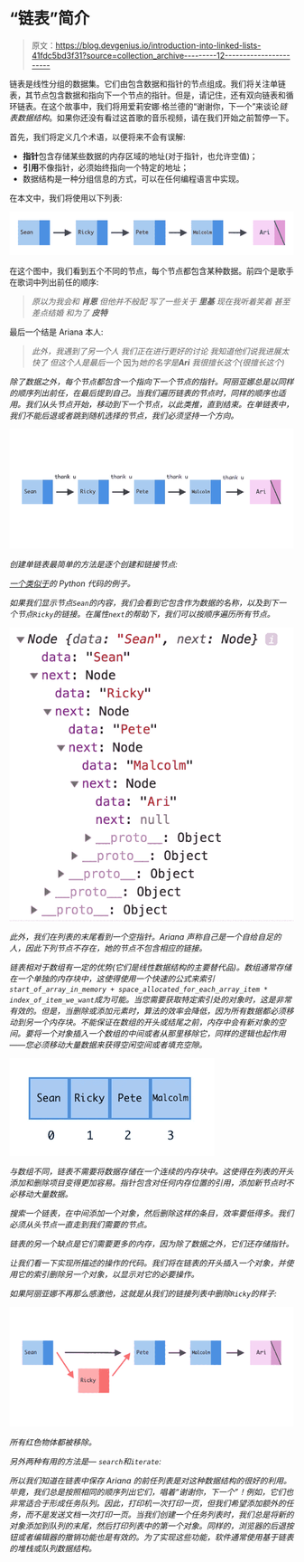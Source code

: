 # “链表”简介

> 原文：<https://blog.devgenius.io/introduction-into-linked-lists-41fdc5bd3f31?source=collection_archive---------12----------------------->

链表是线性分组的数据集。它们由包含数据和指针的节点组成。我们将关注单链表，其节点包含数据和指向下一个节点的指针。但是，请记住，还有双向链表和循环链表。在这个故事中，我们将用爱莉安娜·格兰德的“谢谢你，下一个”来谈论*链表数据结构*。如果你还没有看过这首歌的音乐视频，请在我们开始之前暂停一下。

首先，我们将定义几个术语，以便将来不会有误解:

*   **指针**包含存储某些数据的内存区域的地址(对于指针，也允许空值)；
*   **引用**不像指针，必须始终指向一个特定的地址；
*   数据结构是一种分组信息的方式，可以在任何编程语言中实现。

在本文中，我们将使用以下列表:

![](img/14d15121e639d52a8935f8dbb58cf40c.png)

在这个图中，我们看到五个不同的节点，每个节点都包含某种数据。前四个是歌手在歌词中列出前任的顺序:

> *原以为我会和* ***肖恩***
> *但他并不般配*
> *写了一些关于* ***里基***
> *现在我听着笑着*
> *甚至差点结婚*
> *和为了* ***皮特***

最后一个结是 Ariana 本人:

> *此外，我遇到了另一个人*
> *我们正在进行更好的讨论*
> *我知道他们说我进展太快了*
> *但这个人是最后一个*
> 因为*她的名字是****Ari***
> *我很擅长这个(很擅长这个)*

*除了数据之外，每个节点都包含一个指向下一个节点的指针。阿丽亚娜总是以同样的顺序列出前任，在最后提到自己。当我们遍历链表的节点时，同样的顺序也适用。我们从头节点开始，移动到下一个节点，以此类推，直到结束。在单链表中，我们不能后退或者跳到随机选择的节点，我们必须坚持一个方向。*

*![](img/46116ba41f52083794ea136e750b8af0.png)*

*创建单链表最简单的方法是逐个创建和链接节点:*

*[一个类似于](https://github.com/aspittel/coding-cheat-sheets/blob/master/data_structures/linked_lists.md)的 Python 代码的例子。*

*如果我们显示节点`Sean`的内容，我们会看到它包含作为数据的名称，以及到下一个节点`Ricky`的链接。在属性`next`的帮助下，我们可以按顺序遍历所有节点。*

*![](img/9860cf9e5c120bbbb34031261337216f.png)*

*此外，我们在列表的末尾看到一个空指针。Ariana 声称自己是一个自给自足的人，因此下列节点不存在，她的节点不包含相应的链接。*

*链表相对于数组有一定的优势(它们是线性数据结构的主要替代品)。数组通常存储在一个单独的内存块中，这使得使用一个快速的公式来索引`start_of_array_in_memory + space_allocated_for_each_array_item * index_of_item_we_want`成为可能。当您需要获取特定索引处的对象时，这是非常有效的。但是，当删除或添加元素时，算法的效率会降低，因为所有数据都必须移动到另一个内存块。不能保证在数组的开头或结尾之前，内存中会有新对象的空间。要将一个对象插入一个数组的中间或者从那里移除它，同样的逻辑也起作用——您必须移动大量数据来获得空闲空间或者填充空隙。*

*![](img/b02e2998f8ddf2977125270d9937e472.png)*

*与数组不同，链表不需要将数据存储在一个连续的内存块中。这使得在列表的开头添加和删除项目变得更加容易。指针包含对任何内存位置的引用，添加新节点时不必移动大量数据。*

*搜索一个链表，在中间添加一个对象，然后删除这样的条目，效率要低得多。我们必须从头节点一直走到我们需要的节点。*

*链表的另一个缺点是它们需要更多的内存，因为除了数据之外，它们还存储指针。*

*让我们看一下实现所描述的操作的代码。我们将在链表的开头插入一个对象，并使用它的索引删除另一个对象，以显示对它的必要操作。*

*如果阿丽亚娜不再那么感激他，这就是从我们的链接列表中删除`Ricky`的样子:*

*![](img/af322f43c08bd9efc0970f28e339098f.png)*

*所有红色物体都被移除。*

*另外两种有用的方法是— `search`和`iterate`:*

*所以我们知道在链表中保存 Ariana 的前任列表是对这种数据结构的很好的利用。毕竟，我们总是按照相同的顺序列出它们，唱着“谢谢你，下一个”！例如，它们也非常适合于形成任务队列。因此，打印机一次打印一页，但我们希望添加额外的任务，而不是发送文档一次打印一页。当我们创建一个任务列表时，我们总是将新的对象添加到队列的末尾，然后打印列表中的第一个对象。同样的，浏览器的后退按钮或者编辑器的撤销功能也是有效的。为了实现这些功能，软件通常使用基于链表的堆栈或队列数据结构。*